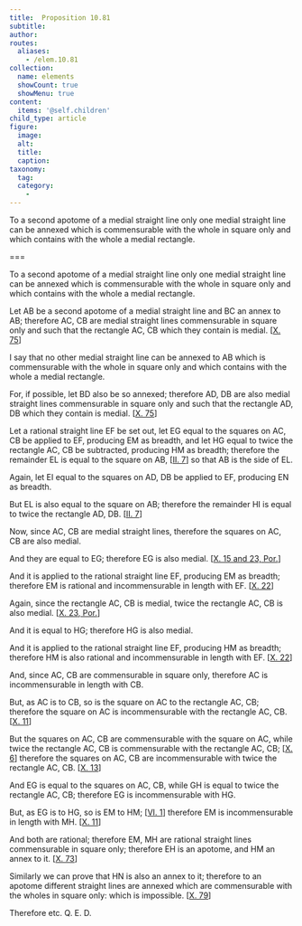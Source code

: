 ```yaml
---
title:  Proposition 10.81
subtitle: 
author:
routes:
  aliases:
    - /elem.10.81
collection:
  name: elements
  showCount: true
  showMenu: true
content:
  items: '@self.children'
child_type: article
figure:
  image:
  alt:
  title:
  caption:
taxonomy:
  tag:
  category:
    - 
---
```


<p><hi rend="ital">To a second apotome of a medial straight line only one medial straight line can be annexed which is commensurable with the whole in square only and which contains with the whole a medial rectangle</hi>. </p>

===

<p><span class="ital">To a second apotome of a medial straight line only one medial straight line can be annexed which is commensurable with the whole in square only and which contains with the whole a medial rectangle</span>. </p>

<p>Let <span class="ital">AB</span> be a second apotome of a medial straight line and <span class="ital">BC</span> an annex to <span class="ital">AB</span>; therefore <span class="ital">AC</span>, <span class="ital">CB</span> are medial straight lines commensurable in square only and such that the rectangle <span class="ital">AC</span>, <span class="ital">CB</span> which they contain is medial. [<a href="/elem.10.75">X. 75</a>] 
      </p>

<p>I say that no other medial straight line can be annexed to <span class="ital">AB</span> which is commensurable with the whole in square only and which contains with the whole a medial rectangle. </p>

<p>For, if possible, let <span class="ital">BD</span> also be so annexed; therefore <span class="ital">AD</span>, <span class="ital">DB</span> are also medial straight lines commensurable in square only and such that the rectangle <span class="ital">AD</span>, <span class="ital">DB</span> which they contain is medial. [<a href="/elem.10.75">X. 75</a>] </p>

<p>Let a rational straight line <span class="ital">EF</span> be set out, let <span class="ital">EG</span> equal to the squares on <span class="ital">AC</span>, <span class="ital">CB</span> be applied to <span class="ital">EF</span>, producing <span class="ital">EM</span> as breadth, and let <span class="ital">HG</span> equal to twice the rectangle <span class="ital">AC</span>, <span class="ital">CB</span> be subtracted, producing <span class="ital">HM</span> as breadth; therefore the remainder <span class="ital">EL</span> is equal to the square on <span class="ital">AB</span>, [<a href="/elem.2.7">II. 7</a>] so that <span class="ital">AB</span> is the <quote>side</quote>
 of <span class="ital">EL</span>. </p>

<p>Again, let <span class="ital">EI</span> equal to the squares on <span class="ital">AD</span>, <span class="ital">DB</span> be applied to <span class="ital">EF</span>, producing <span class="ital">EN</span> as breadth. </p>

<p>But <span class="ital">EL</span> is also equal to the square on <span class="ital">AB</span>; therefore the remainder <span class="ital">HI</span> is equal to twice the rectangle <span class="ital">AD</span>, <span class="ital">DB</span>. [<a href="/elem.2.7">II. 7</a>] </p>

<p>Now, since <span class="ital">AC</span>, <span class="ital">CB</span> are medial straight lines, therefore the squares on <span class="ital">AC</span>, <span class="ital">CB</span> are also medial. <pb n="171"/></p>

<p>And they are equal to <span class="ital">EG</span>; therefore <span class="ital">EG</span> is also medial. [<a href="/elem.10.15 elem.10.23.p.1">X. 15 and 23, Por.</a>] </p>

<p>And it is applied to the rational straight line <span class="ital">EF</span>, producing <span class="ital">EM</span> as breadth; therefore <span class="ital">EM</span> is rational and incommensurable in length with <span class="ital">EF</span>. [<a href="/elem.10.22">X. 22</a>] </p>

<p>Again, since the rectangle <span class="ital">AC</span>, <span class="ital">CB</span> is medial, twice the rectangle <span class="ital">AC</span>, <span class="ital">CB</span> is also medial. [<a href="/elem.10.23.p.1">X. 23, Por.</a>] </p>

<p>And it is equal to <span class="ital">HG</span>; therefore <span class="ital">HG</span> is also medial. </p>

<p>And it is applied to the rational straight line <span class="ital">EF</span>, producing <span class="ital">HM</span> as breadth; therefore <span class="ital">HM</span> is also rational and incommensurable in length with <span class="ital">EF</span>. [<a href="/elem.10.22">X. 22</a>] </p>

<p>And, since <span class="ital">AC</span>, <span class="ital">CB</span> are commensurable in square only, therefore <span class="ital">AC</span> is incommensurable in length with <span class="ital">CB</span>. </p>

<p>But, as <span class="ital">AC</span> is to <span class="ital">CB</span>, so is the square on <span class="ital">AC</span> to the rectangle <span class="ital">AC</span>, <span class="ital">CB</span>; therefore the square on <span class="ital">AC</span> is incommensurable with the rectangle <span class="ital">AC</span>, <span class="ital">CB</span>. [<a href="/elem.10.11">X. 11</a>] </p>

<p>But the squares on <span class="ital">AC</span>, <span class="ital">CB</span> are commensurable with the square on <span class="ital">AC</span>, while twice the rectangle <span class="ital">AC</span>, <span class="ital">CB</span> is commensurable with the rectangle <span class="ital">AC</span>, <span class="ital">CB</span>; [<a href="/elem.10.6">X. 6</a>] therefore the squares on <span class="ital">AC</span>, <span class="ital">CB</span> are incommensurable with twice the rectangle <span class="ital">AC</span>, <span class="ital">CB</span>. [<a href="/elem.10.13">X. 13</a>] </p>

<p>And <span class="ital">EG</span> is equal to the squares on <span class="ital">AC</span>, <span class="ital">CB</span>, while <span class="ital">GH</span> is equal to twice the rectangle <span class="ital">AC</span>, <span class="ital">CB</span>; therefore <span class="ital">EG</span> is incommensurable with <span class="ital">HG</span>. </p>

<p>But, as <span class="ital">EG</span> is to <span class="ital">HG</span>, so is <span class="ital">EM</span> to <span class="ital">HM</span>; [<a href="/elem.6.1">VI. 1</a>] therefore <span class="ital">EM</span> is incommensurable in length with <span class="ital">MH</span>. [<a href="/elem.10.11">X. 11</a>] </p>

<p>And both are rational; therefore <span class="ital">EM</span>, <span class="ital">MH</span> are rational straight lines commensurable in square only; therefore <span class="ital">EH</span> is an apotome, and <span class="ital">HM</span> an annex to it. [<a href="/elem.10.73">X. 73</a>] <pb n="172"/></p>

<p>Similarly we can prove that <span class="ital">HN</span> is also an annex to it; therefore to an apotome different straight lines are annexed which are commensurable with the wholes in square only: which is impossible. [<a href="/elem.10.79">X. 79</a>] </p>

<p>Therefore etc. Q. E. D.</p>
